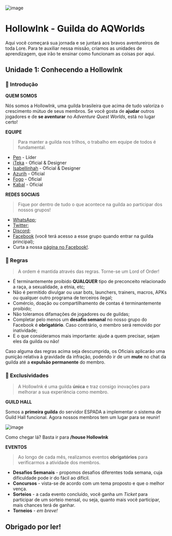 
![image](https://i.imgur.com/zAnY9KC.jpg)
# HollowInk - Guilda do AQWorlds
Aqui você começará sua jornada e se juntará aos bravos aventureiros de toda Lore. Para te auxiliar nessa missão, criamos as unidades de aprendizagem, que irão te ensinar como funcionam as coisas por aqui.

## Unidade 1: Conhecendo a HollowInk
### **🚩 Introdução**
 **QUEM SOMOS**

 Nós somos a HollowInk, uma guilda brasileira que acima de tudo valoriza o crescimento mútuo de seus membros. Se você gosta de **ajudar** outros jogadores e de **se aventurar** no *Adventure Quest Worlds*, está no lugar certo!
 
 **EQUIPE**

>  Para manter a guilda nos trilhos, o trabalho em equipe de todos é fundamental.

- [Pen](http://aq.com/char/Pen) - Líder
- [iTeka](http://aq.com/char/iTeka) - Oficial & Designer
- [Isabellinhah](http://aq.com/char/Isabellinhah) - Oficial & Designer
- [Azurih](http://aq.com/char/Azurih) - Oficial
- [Fogo](http://aq.com/char/Fogo) - Oficial
- [Kabal](http://aq.com/char/Kabal) - Oficial

**REDES SOCIAIS**
> Fique por dentro de tudo o que acontece na guilda ao participar dos nossos grupos!
- [WhatsApp](http://abre.ai/hollowink);
- [Twitter](https://twitter.com/HollowInkAQW);
- [Discord](https://discord.gg/EShjXDj);
- [Facebook]() (você terá acesso a esse grupo quando entrar na guilda principal);
- Curta a nossa [página no Facebook!](https://www.facebook.com/HollowInkGuild/).

### **📜  Regras**
> A ordem é mantida através das regras. Torne-se um Lord of Order!
- É terminantemente proibido **QUALQUER** tipo de preconceito relacionado a raça, a sexualidade, a etnia, etc;
- Não é permitido divulgar ou usar bots, launchers, trainers, macros, APKs ou qualquer outro programa de terceiros ilegal;
- Comércio, doação ou compartilhamento de contas é terminantemente proibido;
- Não toleramos difamações de jogadores ou de guildas;
- Completar pelo menos um **desafio semanal** no nosso grupo do Facebook é **obrigatório**. Caso contrário, o membro será removido por inatividade;
- E o que consideramos mais importante: ajude a quem precisar, sejam eles da guilda ou não!

Caso alguma das regras acima seja descumprida, os Oficiais aplicarão uma punição relativa à gravidade da infração, podendo ir de um **mute** no chat da guilda até a **expulsão permanente** do membro.

### **🚀  Exclusividades**

> A HollowInk é uma guilda **única** e traz consigo inovações para melhorar a sua experiência como membro.

**GUILD HALL**

Somos a **primeira guilda** do servidor ESPADA a implementar o sistema de Guild Hall funcional. Agora nossos membros tem um lugar para se reunir!

![image](https://user-images.githubusercontent.com/49551386/78179816-325a7100-7438-11ea-8a55-bebd343bbbc0.png)

Como chegar lá? Basta ir para **/house HollowInk**

**EVENTOS**

> Ao longo de cada mês, realizamos eventos **obrigatórios** para verificarmos a atividade dos membros.

- **Desafios Semanais** - propomos desafios diferentes toda semana, cuja dificuldade pode ir do fácil ao difícil. 
- **Concursos** - vista-se de acordo com um tema proposto e que o melhor vença.
- **Sorteios** - a cada evento concluído, você ganha um *Ticket* para participar de um sorteio mensal, ou seja, quanto mais você participar, mais chances terá de ganhar.
- **Torneios** - *em breve!*

## Obrigado por ler!
